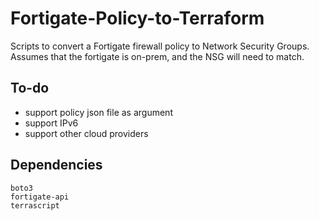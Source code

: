 # Fortigate-Policy-to-Terraform
Scripts to convert a Fortigate firewall policy to Network Security Groups. Assumes that the fortigate is on-prem, and the NSG will need to match.

## To-do
- support policy json file as argument
- support IPv6
- support other cloud providers

## Dependencies
```
boto3
fortigate-api
terrascript
```